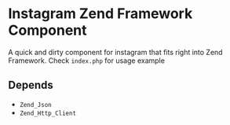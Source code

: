 # Instagram Zend Framework Component

A quick and dirty component for instagram that fits right into Zend Framework.
Check `index.php` for usage example

## Depends

 * `Zend_Json`
 * `Zend_Http_Client`

